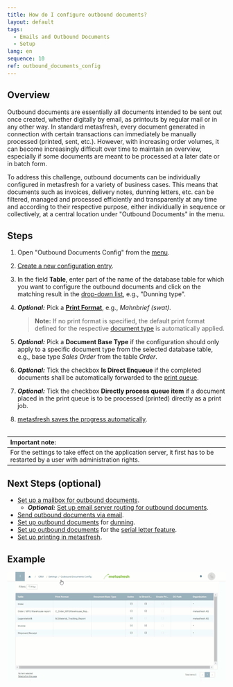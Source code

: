 ```yaml
---
title: How do I configure outbound documents?
layout: default
tags:
  - Emails and Outbound Documents
  - Setup
lang: en
sequence: 10
ref: outbound_documents_config
---
```


## Overview
Outbound documents are essentially all documents intended to be sent out once created, whether digitally by email, as printouts by regular mail or in any other way. In standard metasfresh, every document generated in connection with certain transactions can immediately be manually processed (printed, sent, etc.). However, with increasing order volumes, it can become increasingly difficult over time to maintain an overview, especially if some documents are meant to be processed at a later date or in batch form.

To address this challenge, outbound documents can be individually configured in metasfresh for a variety of business cases. This means that documents such as invoices, delivery notes, dunning letters, etc. can be filtered, managed and processed efficiently and transparently at any time and according to their respective purpose, either individually in sequence or collectively, at a central location under "Outbound Documents" in the menu.

## Steps
1. Open "Outbound Documents Config" from the [menu](Menu).
1. [Create a new configuration entry](New_Record_Window).
1. In the field **Table**, enter part of the name of the database table for which you want to configure the outbound documents and click on the matching result in the <a href="Keyboard_shortcuts_reference#dropdown" title="Dynamic Search Box (Autocompletion)">drop-down list</a>, e.g., "Dunning type".
1. ***Optional:*** Pick a [**Print Format**](Add_print_format), e.g., *Mahnbrief (swat)*.
    >**Note:** If no print format is specified, the default print format defined for the respective [document type](Define_new_doc_type) is automatically applied.

1. ***Optional:*** Pick a **Document Base Type** if the configuration should only apply to a specific document type from the selected database table, e.g., base type *Sales Order* from the table *Order*.
1. ***Optional:*** Tick the checkbox **Is Direct Enqueue** if the completed documents shall be automatically forwarded to the [print queue](Printing_PDF_Setup_Guide).
1. ***Optional:*** Tick the checkbox **Directly process queue item** if a document placed in the print queue is to be processed (printed) directly as a print job.
1. [metasfresh saves the progress automatically](Saveindicator).
<br><br>

| **Important note:** |
| :--- |
| For the settings to take effect on the application server, it first has to be restarted by a user with administration rights. |

## Next Steps (optional)
- [Set up a mailbox for outbound documents](Outbound_documents_setup_email_server).
    - ***Optional:*** [Set up email server routing for outbound documents](Setup_email_server_routing).
- [Send outbound documents via email](Send_email_from_outbound_docs).
- [Set up outbound documents](Outbound_Documents_Config_Dunning) for [dunning](Dunning_Run).
- [Set up outbound documents](Outbound_documents_config_serial_letters) for the [serial letter feature](Create_serial_letters).
- [Set up printing in metasfresh](Printing_PDF_Setup_Guide).

## Example
<kbd><img src="assets/Outbound_documents_config+dunning.gif" alt="GIF: How to configure outbound documents"></kbd>
